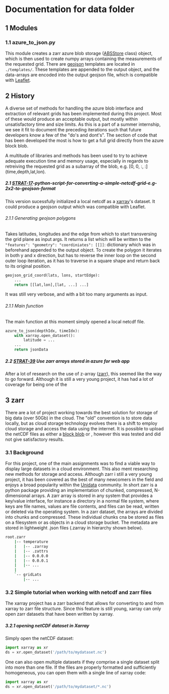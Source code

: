 # Documentation for data folder

## 1 Modules
### 1.1 azure_to_json.py
This module creates a zarr azure blob storage ([ABSStore](https://zarr.readthedocs.io/en/stable/api/storage.html#zarr.storage.ABSStore) class) object, which is then used to create numpy arrays containing the measurements of the requested grid. There are [geojson](https://geojson.org/) templates are located in ```./templates/```. These templates are appended to the output object, and the data-arrays are encoded into the output geojson file, which is compatible with [Leaflet](https://leafletjs.com/).

## 2 History
A diverse set of methods for handling the azure blob interface and extraction of relevant grids has been implemented during this project. Most of these would produce an acceptable output, but mostly within unsatisfactory time and size limits. As this is a part of a summer internship, we see it fit to document the preceding iterations such that future developers know a few of the "do's and dont's". The section of code that has been developed the most is how to get a full grid directly from the azure block blob.

A multitude of libraries and methods has been used to try to achieve adequate execution time and memory usage, especially in regards to retreiving the requested grid as a subarray of the blob, e.g. [0, 0, :, :] (time,depth,lat,lon). 

##### 2.1 [STRAT-17](https://jira.code.sintef.no/browse/STRAT-17)-python-script-for-converting-a-simple-netcdf-grid-e.g-2x2-to-geojson-format
This version sucessfully initialized a local netcdf as a [xarray](http://xarray.pydata.org/)'s dataset. It could produce a geojson output which was compatible with Leaflet.
###### 2.1.1 Generating geojson polygons
Takes latitudes, longitudes and the edge from which to start transversing the grid plane as input args. It returns a list which will be written to the ```"features": "geometry": "coordiniates": [[]]```:  dictionary which was in beforehand appended to the output object. To create the polygon it iterates in both y and x direction, but has to reverse the inner loop on the second outer loop iteration, as it has to traverse in a square shape and return back to its original position.
```python
geojson_grid_coord(lats, lons, startEdge):
    ...
    return [[lat,lon],[lat, ...] ...]
```
It was still very verbose, and with a bit too many arguments as input.
###### 2.1.1 Main function
The main function at this moment simply opened a local netcdf file.
```python
azure_to_json(depthIdx, timeIdx):
    with xarray.open_dataset():
        latitude = ...
    ...
    return jsonData
```
##### 2.2 [STRAT-39](https://jira.code.sintef.no/browse/STRAT-39) Use zarr arrays stored in azure for web app
After a lot of research on the use of z-array ([zarr](https://zarr.readthedocs.io/en/stable/)), this seemed like the way to go forward. Although it is still a very young project, it has had a lot of coverage for being one of the 

## 3 zarr
There are a lot of project working towards the best solution for storage of big data (over 50Gb) in the cloud. The "old" convention is to store data locally, but as cloud storage technology evolves there is a shift to employ cloud storage and access the data using the internet. It is possible to upload the netCDF files as either a [block blob](https://docs.microsoft.com/en-us/rest/api/storageservices/understanding-block-blobs--append-blobs--and-page-blobs) or , however this was tested and did not give satisfactory results.

### 3.1 Background
For this project, one of the main assignments was to find a viable way to display large datasets in a cloud environment. This also ment researching new methods for storage and access. Although zarr i still a very young project, it has been covered as the best of many newcomers in the field and enjoys a broad popularity within the [Unidata](https://www.unidata.ucar.edu/blogs/news/entry/netcdf-and-native-cloud-storage) community. In  short zarr is a python package providing an implementation of chunked, compressed, N-dimensional arrays. A zarr array is stored in any system that provides a key/value interface, for instance a directory in a normal file system, where keys are file names, values are file contents, and files can be read, written or deleted via the operating system. In a zarr dataset, the arrays are divided into chunks and compressed. These individual chunks cna be stored as files on a filesystem or as objects in a cloud storage bucket. The metadata are stored in lightweight .json files (.zarray in hierarchy shown below). 
```bash
root.zarr
    |-- temperature
    |   |-- .zarray
    |   |-- .zattrs
    |   |-- 0.0.0.0
    |   |-- 0.0.0.1
    |   |-- ...
    |
    `-- gridLats
        |-- ...
```
### 3.2 Simple tutorial when working with netcdf and zarr files
The xarray project has a zarr backend that allows for converting to and from xarray to zarr file structure. Since this feature is still young, xarray can only open zarr datasets that have been written by xarray.
##### 3.2.1 opening netCDF dataset in Xarray
Simply open the netCDF dataset:
```python
import xarray as xr
ds = xr.open_dataset('/path/to/mydataset.nc')
```
One can also open multiple datasets if they comprise a single dataset split into more than one file. If the files are properly formatted and sufficiently homogeneous, you can open them with a single line of xarray code:
```python
import xarray as xr
ds = xr.open_dataset('/path/to/mydataset/*.nc')
```


